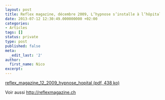 ```yaml
---
layout: post
title: Reflex magazine, décembre 2009, L’hypnose s’installe à l’hôpital
date: 2013-07-12 12:30:49.000000000 +02:00
categories:
- Articles
tags: []
status: private
type: post
published: false
meta:
  _edit_last: '2'
author:
  first_name: Nico
excerpt:
---
```

<p><a href="http://hypnodingues.org/wp-content/uploads/2013/07/reflex_magazine_12_2009_hypnose_hopital.pdf">reflex_magazine_12_2009_hypnose_hopital (pdf, 438 ko)</a></p>
<p>Voir aussi <a href="http://reflexmagazine.ch">http://reflexmagazine.ch</a></p>
<p>&nbsp;</p>
